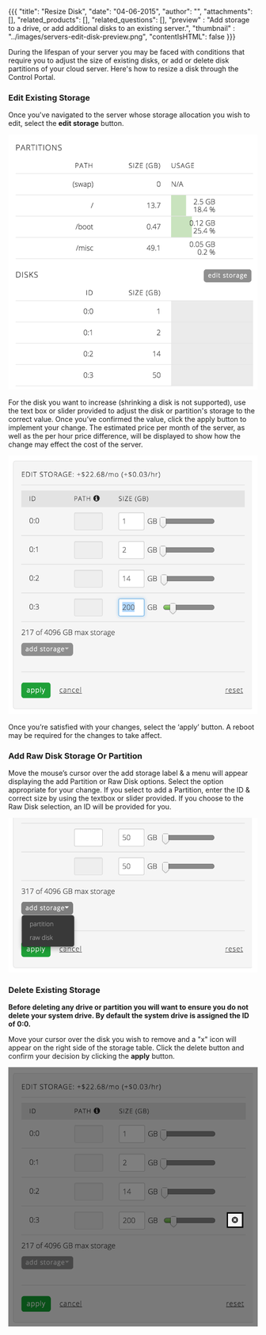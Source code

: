 {{{
  "title": "Resize Disk",
  "date": "04-06-2015",
  "author": "",
  "attachments": [],
  "related_products": [],
  "related_questions": [],
  "preview" : "Add storage to a drive, or add additional disks to an existing server.",
  "thumbnail" : "../images/servers-edit-disk-preview.png",
  "contentIsHTML": false
}}}

During the lifespan of your server you may be faced with conditions that require you to adjust the size of existing disks, or add or delete disk partitions of your cloud server. Here's how to resize a disk through the Control Portal.

### Edit Existing Storage

Once you've navigated to the server whose storage allocation you wish to edit, select the **edit storage** button.

![Edit storage button](../images/servers-edit-disk-1.png)

For the disk you want to increase (shrinking a disk is not supported), use the text box or slider provided to adjust the disk or partition's storage to the correct value. Once you’ve confirmed the value, click the apply button to implement your change. The estimated price per month of the server, as well as the per hour price difference, will be displayed to show how the change may effect the cost of the server.

![Edit storage button](../images/servers-edit-disk-2.png)

Once you’re satisfied with your changes, select the ‘apply’ button. A reboot may be required for the changes to take affect.

### Add Raw Disk Storage Or Partition

Move the mouse’s cursor over the add storage label & a menu will appear displaying the add Partition or Raw Disk options.  Select the option appropriate for your change.  If you select to add a Partition, enter the ID & correct size by using the textbox or slider provided.  If you choose to the Raw Disk selection, an ID will be provided for you.

![Add raw disk or partition](../images/servers-edit-disk-4.png)


### Delete Existing Storage

**Before deleting any drive or partition you will want to ensure you do not delete your system drive. By default the system drive is assigned the ID of 0:0.**

Move your cursor over the disk you wish to remove and a "x" icon will appear on the right side of the storage table. Click the delete button and confirm your decision by clicking the **apply** button.

![Delete disk button](../images/servers-edit-disk-3.png)
